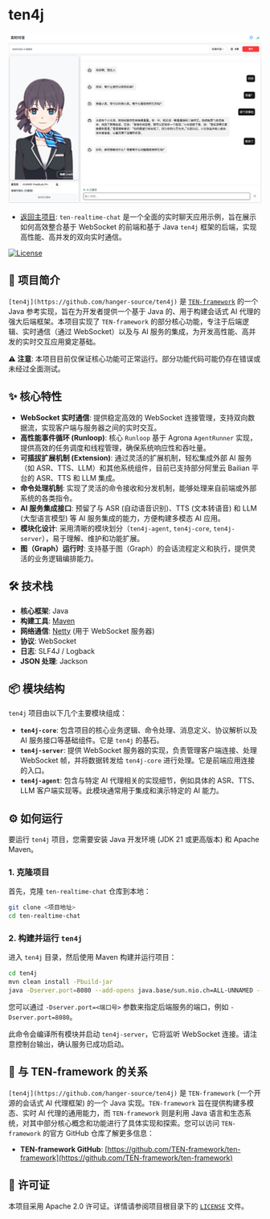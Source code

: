 # ten4j
![Demo](https://github.com/hanger-source/ten-realtime-chat/raw/main/demo.png)

- [返回主项目](https://github.com/hanger-source/ten-realtime-chat): `ten-realtime-chat` 是一个全面的实时聊天应用示例，旨在展示如何高效整合基于 WebSocket 的前端和基于 Java `ten4j` 框架的后端，实现高性能、高并发的双向实时通信。

[![License](https://img.shields.io/badge/license-Apache%202.0-blue.svg)](https://github.com/hanger-source/ten4j/blob/main/LICENSE)

## 🚀 项目简介

`[ten4j](https://github.com/hanger-source/ten4j)` 是 [`TEN-framework`](https://github.com/TEN-framework/ten-framework) 的一个 Java 参考实现，旨在为开发者提供一个基于 Java 的、用于构建会话式 AI 代理的强大后端框架。本项目实现了 `TEN-framework` 的部分核心功能，专注于后端逻辑、实时通信（通过 WebSocket）以及与 AI 服务的集成，为开发高性能、高并发的实时交互应用奠定基础。

**⚠️ 注意**: 本项目目前仅保证核心功能可正常运行。部分功能代码可能仍存在错误或未经过全面测试。

## ✨ 核心特性

-   **WebSocket 实时通信**: 提供稳定高效的 WebSocket 连接管理，支持双向数据流，实现客户端与服务器之间的实时交互。
-   **高性能事件循环 (Runloop)**: 核心 `Runloop` 基于 Agrona `AgentRunner` 实现，提供高效的任务调度和线程管理，确保系统响应性和吞吐量。
-   **可插拔扩展机制 (Extension)**: 通过灵活的扩展机制，轻松集成外部 AI 服务（如 ASR、TTS、LLM）和其他系统组件，目前已支持部分阿里云 Bailian 平台的 ASR、TTS 和 LLM 集成。
-   **命令处理机制**: 实现了灵活的命令接收和分发机制，能够处理来自前端或外部系统的各类指令。
-   **AI 服务集成接口**: 预留了与 ASR (自动语音识别)、TTS (文本转语音) 和 LLM (大型语言模型) 等 AI 服务集成的能力，方便构建多模态 AI 应用。
-   **模块化设计**: 采用清晰的模块划分（`ten4j-agent`, `ten4j-core`, `ten4j-server`），易于理解、维护和功能扩展。
-   **图（Graph）运行时**: 支持基于图（Graph）的会话流程定义和执行，提供灵活的业务逻辑编排能力。

## 🛠️ 技术栈

-   **核心框架**: Java
-   **构建工具**: [Maven](https://maven.apache.org/)
-   **网络通信**: [Netty](https://netty.io/) (用于 WebSocket 服务器)
-   **协议**: WebSocket
-   **日志**: SLF4J / Logback
-   **JSON 处理**: Jackson

## 📦 模块结构

`ten4j` 项目由以下几个主要模块组成：

-   **`ten4j-core`**: 包含项目的核心业务逻辑、命令处理、消息定义、协议解析以及 AI 服务接口等基础组件。它是 `ten4j` 的基石。
-   **`ten4j-server`**: 提供 WebSocket 服务器的实现，负责管理客户端连接、处理 WebSocket 帧，并将数据转发给 `ten4j-core` 进行处理。它是前端应用连接的入口。
-   **`ten4j-agent`**: 包含与特定 AI 代理相关的实现细节，例如具体的 ASR、TTS、LLM 客户端实现等。此模块通常用于集成和演示特定的 AI 能力。

## ⚙️ 如何运行

要运行 `ten4j` 项目，您需要安装 Java 开发环境 (JDK 21 或更高版本) 和 Apache Maven。

### 1. 克隆项目

首先，克隆 `ten-realtime-chat` 仓库到本地：

```bash
git clone <项目地址>
cd ten-realtime-chat
```

### 2. 构建并运行 `ten4j`

进入 `ten4j` 目录，然后使用 Maven 构建并运行项目：

```bash
cd ten4j
mvn clean install -Pbuild-jar
java -Dserver.port=8080 --add-opens java.base/sun.nio.ch=ALL-UNNAMED --add-opens java.base/jdk.internal.misc=ALL-UNNAMED --add-opens java.base/java.util=ALL-UNNAMED -jar ten4j-server/target/ten4j-server-1.0-SNAPSHOT.jar
```

您可以通过 `-Dserver.port=<端口号>` 参数来指定后端服务的端口，例如 `-Dserver.port=8080`。

此命令会编译所有模块并启动 `ten4j-server`，它将监听 WebSocket 连接。请注意控制台输出，确认服务已成功启动。

## 🔗 与 TEN-framework 的关系

`[ten4j](https://github.com/hanger-source/ten4j)` 是 `TEN-framework` (一个开源的会话式 AI 代理框架) 的一个 Java 实现。`TEN-framework` 旨在提供构建多模态、实时 AI 代理的通用能力，而 `TEN-framework` 则是利用 Java 语言和生态系统，对其中部分核心概念和功能进行了具体实现和探索。您可以访问 `TEN-framework` 的官方 GitHub 仓库了解更多信息：

-   **TEN-framework GitHub**: [https://github.com/TEN-framework/ten-framework](https://github.com/TEN-framework/ten-framework)

## 📄 许可证

本项目采用 Apache 2.0 许可证。详情请参阅项目根目录下的 [`LICENSE`](https://github.com/hanger-source/ten4j/blob/main/LICENSE) 文件。